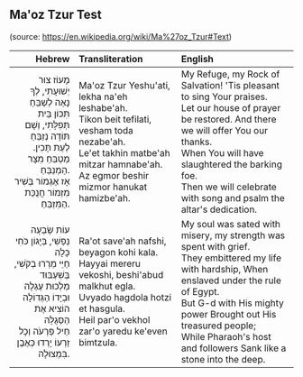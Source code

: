 ## Ma'oz Tzur Test
(source: https://en.wikipedia.org/wiki/Ma%27oz_Tzur#Text)

| Hebrew | Transliteration | English |
| ---: | :--- | :--- |
| מָעוֹז צוּר יְשׁוּעָתִי, לְךָ נָאֶה לְשַׁבֵּחַ<br>תִּכּוֹן בֵּית תְּפִלָּתִי, וְשָׁם תּוֹדָה נְזַבֵּחַ<br>.לְעֵת תָּכִין מַטְבֵּחַ מִצָּר הַמְנַבֵּחַ.<br>אָז אֶגְמוֹר בְּשִׁיר מִזְמוֹר חֲנֻכַּת הַמִּזְבֵּחַ.                                                                               | Ma'oz Tzur Yeshu'ati, lekha na'eh leshabe'ah.<br>Tikon beit tefilati, vesham toda nezabe'ah.<br>Le'et takhin matbe'ah mitzar hamnabe'ah.<br>Az egmor beshir mizmor hanukat hamizbe'ah. | My Refuge, my Rock of Salvation! 'Tis pleasant to sing Your praises.<br>Let our house of prayer be restored. And there we will offer You our thanks.<br>When You will have slaughtered the barking foe.<br>Then we will celebrate with song and psalm the altar's dedication. | 
| עוֹת שָׂבְעָה נַפְשִׁי, בְּיָגוֹן כֹּחִי כָּלָה<br>חַיַּי מֵרְרוּ בְקֹשִׁי, בְּשִׁעְבּוּד מַלְכוּת עֶגְלָה<br>וּבְיָדוֹ הַגְּדוֹלָה הוֹצִיא אֶת הַסְּגֻלָּה<br>חֵיל פַּרְעֹה וְכָל זַרְעוֹ יָרְדוּ כְּאֶבֶן בִּמְצוּלָה.                                                                               | Ra'ot save'ah nafshi, beyagon kohi kala.<br>Hayyai mereru vekoshi, beshi'abud malkhut egla.<br>Uvyado hagdola hotzi et hasgula.<br>Heil par'o vekhol zar'o yaredu ke'even bimtzula. | My soul was sated with misery, my strength was spent with grief.<br>They embittered my life with hardship, When enslaved under the rule of Egypt.<br>But G-d with His mighty power Brought out His treasured people;<br>While Pharaoh's host and followers Sank like a stone into the deep. |
